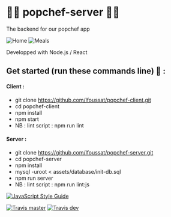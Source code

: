 # 🍓🥐 popchef-server 🍋🥕
The backend for our popchef app

![Home](https://user-images.githubusercontent.com/35296671/45084485-bcc4dc80-b0fe-11e8-9af4-323b21a09d0b.png)
![Meals](https://user-images.githubusercontent.com/35296671/45084626-11685780-b0ff-11e8-84b5-e0b48c468cad.png)

Developped with Node.js / React

## Get started (run these commands line) 🤾 :

#### Client : 
- git clone https://github.com/lfoussat/popchef-client.git
- cd popchef-client
- npm install 
- npm start
- NB : lint script : npm run lint

#### Server : 
- git clone https://github.com/lfoussat/popchef-server.git
- cd popchef-server
- npm install 
- mysql -uroot < assets/database/init-db.sql
- npm run server
- NB : lint script : npm run lint:js

[![JavaScript Style Guide](https://img.shields.io/badge/code_style-standard-brightgreen.svg)](https://standardjs.com)

[![Travis master](https://img.shields.io/travis/lfoussat/popchef-server.svg)](https://travis-ci.org/lfoussat/popchef-server)
[![Travis dev](https://img.shields.io/travis/lfoussat/popchef-server/dev.svg)](https://travis-ci.org/lfoussat/popchef-server/dev)
